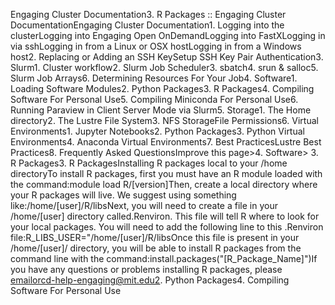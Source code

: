 Engaging Cluster Documentation3. R Packages :: Engaging Cluster DocumentationEngaging Cluster Documentation1. Logging into the clusterLogging into Engaging Open OnDemandLogging into FastXLogging in via sshLogging in from a Linux or OSX hostLogging in from a Windows host2. Replacing or Adding an SSH KeySetup SSH Key Pair Authentication3. Slurm1. Cluster workflow2. Slurm Job Scheduler3. sbatch4. srun & salloc5. Slurm Job Arrays6. Determining Resources For Your Job4. Software1. Loading Software Modules2. Python Packages3. R Packages4. Compiling Software For Personal Use5. Compiling Miniconda For Personal Use6. Running Paraview in Client Server Mode via Slurm5. Storage1. The Home directory2. The Lustre File System3. NFS StorageFile Permissions6. Virtual Environments1. Jupyter Notebooks2. Python Packages3. Python Virtual Environments4. Anaconda Virtual Environments7. Best PracticesLustre Best Practices8. Frequently Asked QuestionsImprove this page>4. Software> 3. R Packages3. R PackagesInstalling R packages local to your /home directoryTo install R packages, first you must have an R module loaded with the command:module load R/[version]Then, create a local directory where your R packages will live. We suggest using something like:/home/[user]/R/libsNext, you will need to create a file in your /home/[user] directory called.Renviron. This file will tell R where to look for your local packages. You will need to add the following line to this .Renviron file:R_LIBS_USER="/home/[user]/R/libsOnce this file is present in your /home/[user]/ directory, you will be able to install R packages from the command line with the command:install.packages("[R_Package_Name]")If you have any questions or problems installing R packages, please emailorcd-help-engaging@mit.edu2. Python Packages4. Compiling Software For Personal Use